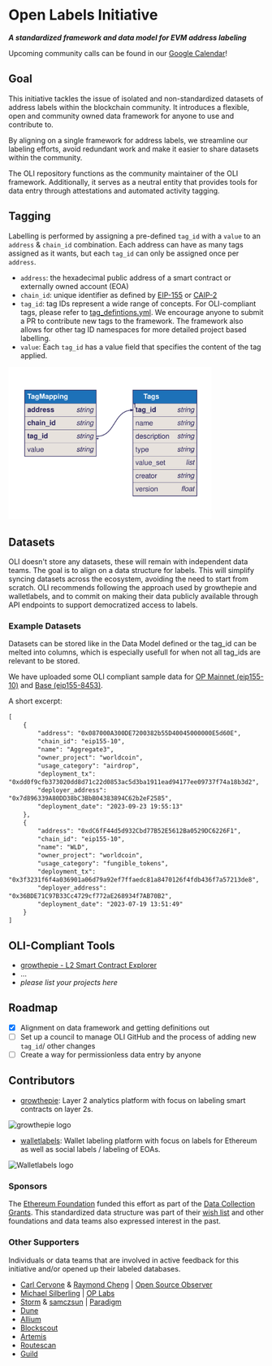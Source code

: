 # Open Labels Initiative
***A standardized framework and data model for EVM address labeling***

Upcoming community calls can be found in our [Google Calendar](https://calendar.google.com/calendar/u/3?cid=MmQ0MzYxNzQ3ZGFiY2M3ZDJkZjk0NjZiYmY3MmNmZDUwZTNjMjE2OTQ4YzgyNmI4OTBmYjYyN2VmNGRjNjQ4OEBncm91cC5jYWxlbmRhci5nb29nbGUuY29t)!

## Goal
This initiative tackles the issue of isolated and non-standardized datasets of address labels within the blockchain community. It introduces a flexible, open and community owned data framework for anyone to use and contribute to. 

By aligning on a single framework for address labels, we streamline our labeling efforts, avoid redundant work and make it easier to share datasets within the community.

The OLI repository functions as the community maintainer of the OLI framework. Additionally, it serves as a neutral entity that provides tools for data entry through attestations and automated activity tagging.

## Tagging
Labelling is performed by assigning a pre-defined `tag_id` with a `value` to an `address` & `chain_id` combination. Each address can have as many tags assigned as it wants, but each `tag_id` can only be assigned once per `address`.

* `address`: the hexadecimal public address of a smart contract or externally owned account (EOA)
* `chain_id`: unique identifier as defined by [EIP-155](https://github.com/ethereum/EIPs/blob/master/EIPS/eip-155.md) or [CAIP-2](https://github.com/ChainAgnostic/CAIPs/blob/main/CAIPs/caip-2.md)
* `tag_id`: tag IDs represent a wide range of concepts. For OLI-compliant tags, please refer to [tag_defintions.yml](https://github.com/openlabelsinitiative/oli/blob/main/tag_definitions.yml). We encourage anyone to submit a PR to contribute new tags to the framework. The framework also allows for other tag ID namespaces for more detailed project based labelling. 
* `value`: Each `tag_id` has a value field that specifies the content of the tag applied.

<img src="data_model/data_model.svg" alt="Data Model" width="400">


## Datasets 
OLI doesn't store any datasets, these will remain with independent data teams. The goal is to align on a data structure for labels.  This will simplify syncing datasets across the ecosystem, avoiding the need to start from scratch. OLI recommends following the approach used by growthepie and walletlabels, and to commit on making their data publicly available through API endpoints to support democratized access to labels.

### Example Datasets
Datasets can be stored like in the Data Model defined or the tag_id can be melted into columns, which is especially usefull for when not all tag_ids are relevant to be stored. 

We have uploaded some OLI compliant sample data for [OP Mainnet (eip155-10)](sample_data/op-mainnet_top_100_contracts_by_txcount_2024_07_24.json) and [Base (eip155-8453)](sample_data/base_top_100_contracts_by_txcount_2024_07_24.json).

A short excerpt:
```
[
    {
        "address": "0x087000A300DE7200382b55D40045000000E5d60E",
        "chain_id": "eip155-10",
        "name": "Aggregate3",
        "owner_project": "worldcoin",
        "usage_category": "airdrop",
        "deployment_tx": "0xdd0f9cfb373020dd8d71c22d0853ac5d3ba1911ead94177ee09737f74a18b3d2",
        "deployer_address": "0x7d896339A80DD38bC3BbB04383894C62b2eF2585",
        "deployment_date": "2023-09-23 19:55:13"
    },
    {
        "address": "0xdC6fF44d5d932Cbd77B52E5612Ba0529DC6226F1",
        "chain_id": "eip155-10",
        "name": "WLD",
        "owner_project": "worldcoin",
        "usage_category": "fungible_tokens",
        "deployment_tx": "0x3f3231f6f4a036901a06d79a92ef7ffaedc81a8470126f4fdb436f7a57213de8",
        "deployer_address": "0x36BDE71C97B33Cc4729cf772aE268934f7AB70B2",
        "deployment_date": "2023-07-19 13:51:49"
    }
]
```

## OLI-Compliant Tools
- [growthepie - L2 Smart Contract Explorer](https://labels.growthepie.xyz/)
- ...
- *please list your projects here*

## Roadmap

- [x] Alignment on data framework and getting definitions out
- [ ] Set up a council to manage OLI GitHub and the process of adding new `tag_id`/ other changes
- [ ] Create a way for permissionless data entry by anyone

## Contributors
- [growthepie](https://www.growthepie.xyz/): Layer 2 analytics platform with focus on labeling smart contracts on layer 2s.

<img src="https://i.ibb.co/54W8j8K/Group-165.png" alt="growthepie logo" width="300">

- [walletlabels](https://www.walletlabels.xyz/): Wallet labeling platform with focus on labels for Ethereum as well as social labels / labeling of EOAs.

<img src="https://i.ibb.co/DMkw90y/Wallet-Labels-logo.png" alt="Walletlabels logo" width="300">


### Sponsors

The [Ethereum Foundation](https://ethereum.foundation/) funded this effort as part of the [Data Collection Grants](https://esp.ethereum.foundation/data-collection-grants). This standardized data structure was part of their [wish list](https://notes.ethereum.org/@drigolvc/DataCollectionWishlist) and other foundations and data teams also expressed interest in the past.

### Other Supporters
Individuals or data teams that are involved in active feedback for this initiative and/or opened up their labeled databases.

- [Carl Cervone](https://github.com/ccerv1) & [Raymond Cheng](https://github.com/ryscheng) | [Open Source Observer](https://github.com/opensource-observer)
- [Michael Silberling](https://github.com/MSilb7) | [OP Labs](https://www.oplabs.co/)
- [Storm](https://github.com/sslivkoff) & [samczsun](https://github.com/samczsun/) | [Paradigm](https://www.paradigm.xyz/)
- [Dune](https://dune.com/)
- [Allium](https://www.allium.so/)
- [Blockscout](https://www.blockscout.com/)
- [Artemis](https://www.artemis.xyz/)
- [Routescan](https://routescan.io/)
- [Guild](https://guild.xyz/)
